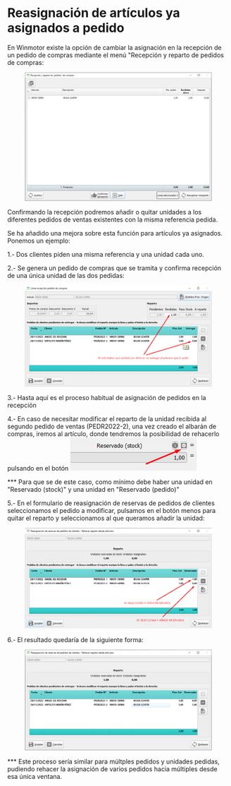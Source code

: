 # Reasignación de artículos ya asignados a pedido

En Winmotor existe la opción de cambiar la asignación en la recepción de un pedido de compras mediante el menú "Recepción y reparto de pedidos de compras:

<figure><img src="../../.gitbook/assets/imagen (19) (2) (1).png" alt=""><figcaption></figcaption></figure>

Confirmando la recepción podremos añadir o quitar unidades a los diferentes pedidos de ventas existentes con la misma referencia pedida.

Se ha añadido una mejora sobre esta función para artículos ya asignados. Ponemos un ejemplo:

1.- Dos clientes piden una misma referencia y una unidad cada uno.&#x20;

2.- Se genera un pedido de compras que se tramita y confirma recepción de una única unidad de las dos pedidas:

<figure><img src="../../.gitbook/assets/imagen (15) (2).png" alt=""><figcaption></figcaption></figure>

3.- Hasta aquí es el proceso habitual de asignación de pedidos en la recepción

4.- En caso de necesitar modificar el reparto de la unidad recibida al segundo pedido de ventas (PEDR2022-2), una vez creado el albarán de compras, iremos al artículo, donde tendremos la posibilidad de rehacerlo pulsando en el botón <img src="../../.gitbook/assets/imagen (9) (3).png" alt="" data-size="original">&#x20;

\*\*\* Para que se de este caso, como mínimo debe haber una unidad en "Reservado (stock)" y una unidad en "Reservado (pedido)"

5.- En el formulario de reasignación de reservas de pedidos de clientes seleccionamos el pedido a modificar, pulsamos en el botón menos para quitar el reparto y seleccionamos al que queramos añadir la unidad:

<figure><img src="../../.gitbook/assets/imagen (6) (1) (1).png" alt=""><figcaption></figcaption></figure>

6.- El resultado quedaría de la siguiente forma:

<figure><img src="../../.gitbook/assets/imagen (1) (1) (5).png" alt=""><figcaption></figcaption></figure>

\*\*\* Este proceso sería similar para múltples pedidos y unidades pedidas, pudiendo rehacer la asignación de varios pedidos hacia múltiples desde esa única ventana.
